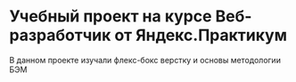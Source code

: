 # Учебный проект на курсе Веб-разработчик от Яндекс.Практикум

В данном проекте изучали флекс-бокс верстку и основы методологии БЭМ

